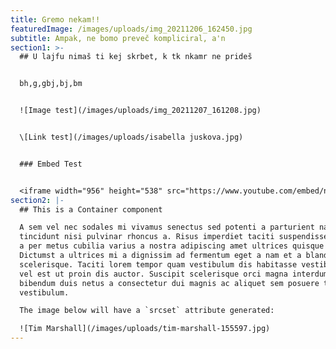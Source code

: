 ```yaml
---
title: Gremo nekam!!
featuredImage: /images/uploads/img_20211206_162450.jpg
subtitle: Ampak, ne bomo preveč kompliciral, a'n
section1: >-
  ## U lajfu nimaš ti kej skrbet, k tk nkamr ne prideš


  bh,g,gbj,bj,bm


  ![Image test](/images/uploads/img_20211207_161208.jpg)


  \[Link test](/images/uploads/isabella juskova.jpg)


  ### Embed Test


  <iframe width="956" height="538" src="https://www.youtube.com/embed/n97PiM4VrpI?list=PLAWmo5fDQX87aTmOfr9eu7cq_XogHqeic" title="YouTube video player" frameborder="0" allow="accelerometer; autoplay; clipboard-write; encrypted-media; gyroscope; picture-in-picture" allowfullscreen></iframe>
section2: |-
  ## This is a Container component

  A sem vel nec sodales mi vivamus senectus sed potenti a parturient nascetur
  tincidunt nisi pulvinar rhoncus a. Risus imperdiet taciti suspendisse facilisi
  a per metus cubilia varius a nostra adipiscing amet ultrices quisque ac mi a.
  Dictumst a ultrices mi a dignissim ad fermentum eget a nam et a blandit
  scelerisque. Taciti lorem tempor quam vestibulum dis habitasse vestibulum diam
  vel est ut proin dis auctor. Suscipit scelerisque orci magna interdum vel
  bibendum duis netus a consectetur dui magnis ac aliquet sem posuere tincidunt
  vestibulum.

  The image below will have a `srcset` attribute generated:

  ![Tim Marshall](/images/uploads/tim-marshall-155597.jpg)
---
```

